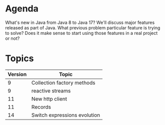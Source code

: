 # Agenda
What's new in Java from Java 8 to Java 17? 
We'll discuss major features released as part of Java. What previous problem particular feature is trying to solve? 
Does it make sense to start using those features in a real project or not? 

# Topics

Version | Topic 
--- | ---
9 | Collection factory methods
9 | reactive streams
11 | New http client
11 | Records
14 | Switch expressions evolution
